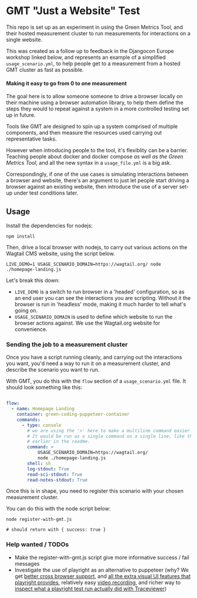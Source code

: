 # GMT "Just a Website" Test

This repo is set up as an experiment in using the Green Metrics Tool, and their hosted measurement cluster to run measurements for interactions on a single website.

This was created as a follow up to feedback in the Djangocon Europe workshop linked below, and represents an example of a simplified `usage_scenario.yml`, to help people get to a measurement from a hosted GMT cluster as fast as possible.

#### Making it easy to go from 0 to one measurement

The goal here is to allow someone someone to drive a browser locally on their machine using a browser automation library, to help them define the steps they would to repeat against a system in a more controlled testing set up in future.

Tools like GMT are designed to spin up a system comprised of multiple components, and then measure the resources used carrying out representative tasks.

However when introducing people to the tool, it's flexiblity can be a barrier. Teaching people about docker and docker compose _as well as the Green Metrics Tool_, and all the new syntax in a `usage_file.yml` is a big ask.

Correspondingly, if one of the use cases is simulating interactions between a browser and website, there's an argument to just let people start driving a browser against an existing website, then introduce the use of a server set-up under test conditions later.


## Usage

Install the dependencies for nodejs:

```
npm install
```

Then, drive a local browser with nodejs, to carry out various actions on the Wagtail CMS website, using the script below.

```shell
LIVE_DEMO=1 USAGE_SCENARIO_DOMAIN=https://wagtail.org/ node ./homepage-landing.js
```

Let's break this down:


- `LIVE_DEMO` is a switch to run browser in a 'headed' configuration, so as an end user you can see the interactions you are scripting. Without it the browser is run in 'headless' mode, making it much harder to tell  what's going on.
- `USAGE_SCENARIO_DOMAIN` is used to define which website to run the browser actions against. We use the Wagtail.org website for convenience.


### Sending the job to a measurement cluster

Once you have a script running cleanly, and carrying out the interactions you want, you'd need a way to run it on a measurement cluster, and describe the scenario you want to run.

With GMT, you do this with the `flow` section of a `usage_scenario.yml` file. It should look something like this:

```yaml

flow:
  - name: Homepage Landing
    container: green-coding-puppeteer-container
    commands:
      - type: console
        # we are using the '>' here to make a multiline command easier to read. 
        # It would be run as a single command on a single line, like the one liner
        # earlier in the readme.
        command: > 
            USAGE_SCENARIO_DOMAIN=https://wagtail.org/ 
            node ./homepage-landing.js
        shell: sh
        log-stdout: True
        read-sci-stdout: True
        read-notes-stdout: True
```

Once this is in shape, you need to register this scenario with your chosen measurement cluster.

You can do this with the node script below:

```shell
node register-with-gmt.js

# should return with { success: true }
```

### Help wanted / TODOs

- Make the register-with-gmt.js script give more informative success / fail messages
- Investigate the use of playright as an alternative to puppeteer (why? We get [better cross browser support](https://playwright.dev/python/docs/browsers), and [all the extra visual UI features that playright provides](https://playwright.dev/python/docs/debug#playwright-inspector), relatively easy [video recording](https://playwright.dev/python/docs/videos), and richer way to [inspect what a playright test run actually did with Traceviewer](https://playwright.dev/python/docs/trace-viewer))

